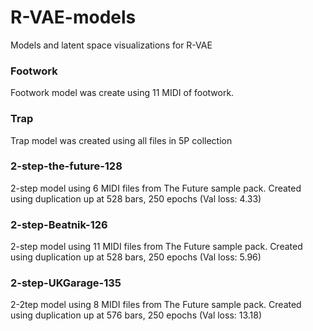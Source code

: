 # R-VAE-models

Models and latent space visualizations for R-VAE

### Footwork 

Footwork model was create using 11 MIDI of footwork.

### Trap

Trap model was created using all files in 5P collection

### 2-step-the-future-128

2-step model using 6 MIDI files from The Future sample pack. Created using duplication up at 528 bars, 250 epochs (Val loss: 4.33)

### 2-step-Beatnik-126

2-step model using 11 MIDI files from The Future sample pack. Created using duplication up at 528 bars, 250 epochs (Val loss: 5.96)

### 2-step-UKGarage-135

2-2tep model using 8 MIDI files from The Future sample pack. Created using duplication up at 576 bars, 250 epochs (Val loss: 13.18)


